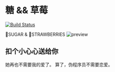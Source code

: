 # 糖 && 草莓

[![Build Status](https://drone.qsomula.top/api/badges/SUGAR__STRAWBERRIES/SUGAR__AND__STRAWBERRIES/status.svg)](https://drone.qsomula.top/SUGAR__STRAWBERRIES/SUGAR__AND__STRAWBERRIES)

🍬SUGAR & 🍓STRAWBERRIES
![preview](https://git.qsomula.top/SUGAR__STRAWBERRIES/SUGAR__AND__STRAWBERRIES/raw/branch/master/public/img/preview.jpg)


## 扣个小心心送给你

她再也不需要我的爱了。
算了，伪程序员不需要恋爱。